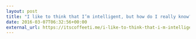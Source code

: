 ```yaml
---
layout: post
title: "I like to think that I’m intelligent, but how do I really know?"
date: 2016-03-07T06:32:56+00:00
external_url: https://itscoffeeti.me/i-like-to-think-that-i-m-intelligent-but-how-do-i-really-know-b3e353957274#.5tra40egv
---
```

